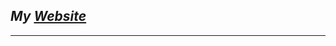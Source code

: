  <h2><i>My  <a href="https://mishka-sakhelashvili.github.io/portfolio/"> Website </a> </i> </h2>
 <hr />
